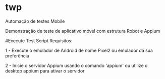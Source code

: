 # twp
 Automação de testes Mobile
 
 Demonstração de teste de aplicativo móvel com estrutura Robot e Appium

#Execute Test Script
 Requisitos:

 1 - Execute o emulador de Android de nome Pixel2 ou emulador da sua preferência

 2 - Inicie o servidor Appium usando o comando 'appium' ou utilize o desktop appium  para ativar o servidor
 